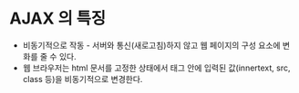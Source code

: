 # AJAX 의 특징

- 비동기적으로 작동 - 서버와 통신(새로고침)하지 않고 웹 페이지의 구성 요소에 변화를 줄 수 있다.
- 웹 브라우저는 html 문서를 고정한 상태에서 태그 안에 입력된 값(innertext, src, class 등)을 비동기적으로 변경한다.